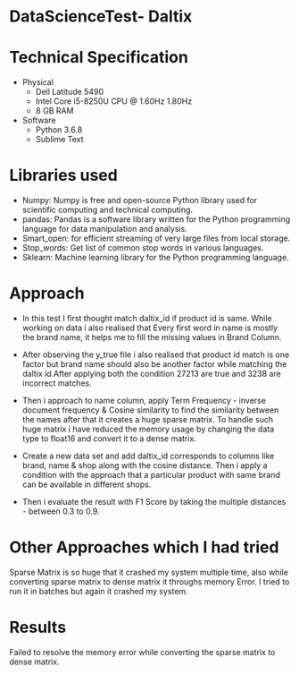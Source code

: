 # DataScienceTest- Daltix

# Technical Specification
* Physical
  * Dell Latitude 5490
  * Intel Core i5-8250U CPU @ 1.60Hz 1.80Hz
  * 8 GB RAM
* Software
  * Python 3.6.8
  * Sublime Text

# Libraries used
* Numpy: Numpy is free and open-source Python library used for scientific computing and technical computing.
* pandas: Pandas is a software library written for the Python programming language for data manipulation and analysis.
* Smart_open: for efficient streaming of very large files from local storage.
* Stop_words: Get list of common stop words in various languages.
* Sklearn: Machine learning library for the Python programming language.


# Approach
* In this test I first thought match daltix_id if product id is same. While working on data i also realised that Every first word in name is mostly the brand name, it helps me to fill the missing values in Brand Column.

* After observing the y_true file i also realised that product id match is one factor but brand name should also be another factor while matching the daltix id.After applying both the condition 27213 are true and 3238 are incorrect matches.

* Then i approach to name column, apply Term Frequency - inverse document frequency & Cosine similarity to find the similarity between the names after that it creates a huge sparse matrix. To handle such huge matrix i have reduced the memory usage by changing the data type to float16 and convert it to a dense matrix.

* Create a new data set and add daltix_id corresponds to columns like brand, name & shop along with the cosine distance. Then i apply a condition with the approach that a particular product with same brand can be available in different shops.

* Then i evaluate the result with F1 Score by taking the multiple distances - between 0.3 to 0.9.


# Other Approaches which I had tried
Sparse Matrix is so huge that it crashed my system multiple time, also while converting sparse matrix to dense matrix it throughs memory Error. I tried to run it in batches but again it crashed my system.

# Results
Failed to resolve the memory error while converting the sparse matrix to dense matrix.
